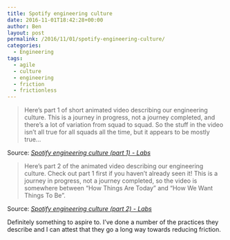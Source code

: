 ```yaml
---
title: Spotify engineering culture
date: 2016-11-01T18:42:28+00:00
author: Ben
layout: post
permalink: /2016/11/01/spotify-engineering-culture/
categories:
  - Engineering
tags:
  - agile
  - culture
  - engineering
  - friction
  - frictionless
---
```

> Here&#8217;s part 1 of short animated video describing our engineering culture. This is a journey in progress, not a journey completed, and there&#8217;s a lot of variation from squad to squad. So the stuff in the video isn&#8217;t all true for all squads all the time, but it appears to be mostly true…

Source: _[Spotify engineering culture (part 1) - Labs](http://labs.spotify.com/2014/03/27/spotify-engineering-culture-part-1/)_

> Here&#8217;s part 2 of the animated video describing our engineering culture. Check out part 1 first if you haven&#8217;t already seen it! This is a journey in progress, not a journey completed, so the video is somewhere between &#8220;How Things Are Today&#8221; and &#8220;How We Want Things To Be&#8221;.

Source: _[Spotify engineering culture (part 2) - Labs](http://labs.spotify.com/2014/09/20/spotify-engineering-culture-part-2/)_

Definitely something to aspire to. I&#8217;ve done a number of the practices they describe and I can attest that they go a long way towards reducing friction.